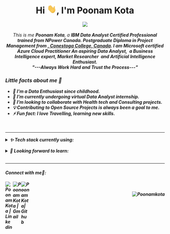 <h1 align="center">Hi <img src="https://raw.githubusercontent.com/ABSphreak/ABSphreak/master/gifs/Hi.gif" width="30px">, I'm Poonam Kota</h1>
<p align="center">
  <a href="https://github.com/Poonamkota/readme-typing-svg"><img src="https://readme-typing-svg.herokuapp.com?lines=Data+Analyst;Project+Management+Diploma;Data+Analysis|%20Python|%20SQL|%20Power+BI|%20Tableau;Aspiring+Learner&center=true&width=500&height=50"></a>
</p>

<p align="center">
  <em>
    This is me <b>Poonam Kota</b>, a <b> IBM Data Analyst Certified Professional trained from <b>NPower Canada</b>. Postgraduate Diploma in Project Management from <a href="https://www.conestogac.on.ca/"> <b>, Conestoga College, Canada</b></a>. I am <b>Microsoft certified Azure Cloud Practitioner </b>
    An aspiring <b>Data Analyst,</b>&nbsp; <b>a Business Intelligence expert, Market Researcher</b>&nbsp; and <b> Artificial Intelligence Enthusiast.</b> 
  <br>
  <b><i>"---Always Work Hard and Trust the Process---"</i></b>
</p>

<h3>Little facts about me 🧑</h3>

- 🧞 I'm a Data Enthusiast since childhood.
- 🔭 I’m currently undergoing virtual Data Analyst internship.
- 👯 I’m looking to collaborate with Health tech and Consulting projects.
- 💡 Contributing to Open Source Projects is always been a goal to me.
- ⚡ Fun fact: I love Travelling, learning new skills.
<br>

---

<details>
<summary>
  ✨ Tech stack currently using:
</summary>
   <br>
<code><a href="https://www.python.org/" target="_blank"><img height="40" src="https://www.vectorlogo.zone/logos/python/python-icon.svg"></a></code>
<code><a href="https://www.mysql.com/" target="_blank"><img height="40" src="https://www.vectorlogo.zone/util/preview.html?image=/logos/mysql/mysql-ar21.svg"></a></code>
<code><a href="https://jupyter.org/" target="_blank"><img height="40" src="https://www.vectorlogo.zone/util/preview.html?image=/logos/jupyter/jupyter-ar21.svg"></a></code>
<code><a href="https://www.microsoft.com/en-ca/microsoft-365/excel" target="_blank"><img height="30" src="https://upload.wikimedia.org/wikipedia/commons/3/34/Microsoft_Office_Excel_%282019%E2%80%93present%29.svg"></a></code>
<code><a href="https://powerbi.microsoft.com/en-ca/" target="_blank"><img height="40" src="https://www.vectorlogo.zone/util/preview.html?image=/logos/microsoft_powerbi/microsoft_powerbi-ar21.svg"></a></code>
<code><a href="https://www.tableau.com/" target="_blank"><img height="40" src="https://icons8.com/icon/9Kvi1p1F0tUo/tableau-software"></a></code>
<code><a href="https://git-scm.com/" target="_blank"><img height="40" src="https://www.vectorlogo.zone/logos/git-scm/git-scm-icon.svg"></a></code>
<code><a href="https://colab.research.google.com/" target="_blank"><img height="40" src="https://colab.research.google.com/img/colab_favicon_256px.png"></a></code>
  
</details>
<br>

<details>
<summary>
  🌱 Looking forward to learn:
</summary>
   <br>
<code><a href="https://cloud.google.com/" target="_blank"><img height="30" src="https://www.vectorlogo.zone/logos/google_cloud/google_cloud-icon.svg"></a></code>
<code><a href="https://analytics.google.com/" target="_blank"><img height="30" src="https://www.vectorlogo.zone/logos/google_analytics/google_analytics-icon.svg"></a></code>
<code><a href="https://www.tensorflow.org/" target="_blank"><img height="30" src="https://www.vectorlogo.zone/logos/tensorflow/tensorflow-icon.svg"></a></code>
<code><a href="https://azure.microsoft.com/en-us/" target="_blank"><img height="30" src="https://www.vectorlogo.zone/logos/microsoft_azure/microsoft_azure-icon.svg"></a></code>
<code><a href="https://pytorch.org/" target="_blank"><img height="30" src="https://www.vectorlogo.zone/logos/pytorch/pytorch-icon.svg"></a></code>
<code><a href="https://aws.amazon.com/" target="_blank"><img height="30" src="https://www.vectorlogo.zone/logos/amazon_aws/amazon_aws-icon.svg"></a></code>
</details>
<br>

---

<h4> Connect with me🤝: <h4>
  </hr>
  <a href="https://www.linkedin.com/in/poonamkota/">
   <img align="left" alt=" Poonam Kota | Linkedin" width="24px" src="https://www.vectorlogo.zone/logos/linkedin/linkedin-icon.svg" />
  </a>
  <a href="mailto:poonamkota31@gmail.com">
    <img align="left" alt="Poonam Kota | Gmail" width="26px" src="https://www.vectorlogo.zone/logos/gmail/gmail-icon.svg" />
  </a>
   <a href="https://github.com/Poonamkota">
    <img align="left" alt="Poonam Kota| Github" width="26px" src="https://www.vectorlogo.zone/logos/github/github-tile.svg" />
  </a>
  <br>
  
<p align="right" > <img src="https://komarev.com/ghpvc/?username=Poonamkota&label=Profile%20views&color=0e75b6&style=flat" alt="Poonamkota" /> </p>
